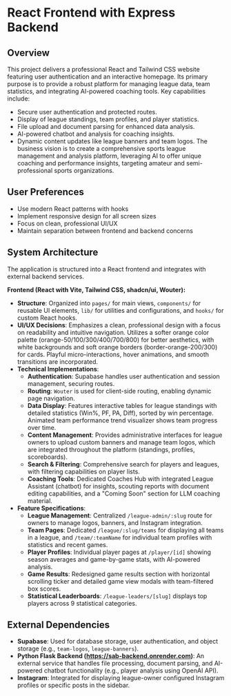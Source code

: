 # React Frontend with Express Backend

## Overview
This project delivers a professional React and Tailwind CSS website featuring user authentication and an interactive homepage. Its primary purpose is to provide a robust platform for managing league data, team statistics, and integrating AI-powered coaching tools. Key capabilities include:
- Secure user authentication and protected routes.
- Display of league standings, team profiles, and player statistics.
- File upload and document parsing for enhanced data analysis.
- AI-powered chatbot and analysis for coaching insights.
- Dynamic content updates like league banners and team logos.
The business vision is to create a comprehensive sports league management and analysis platform, leveraging AI to offer unique coaching and performance insights, targeting amateur and semi-professional sports organizations.

## User Preferences
- Use modern React patterns with hooks
- Implement responsive design for all screen sizes
- Focus on clean, professional UI/UX
- Maintain separation between frontend and backend concerns

## System Architecture
The application is structured into a React frontend and integrates with external backend services.

**Frontend (React with Vite, Tailwind CSS, shadcn/ui, Wouter):**
- **Structure**: Organized into `pages/` for main views, `components/` for reusable UI elements, `lib/` for utilities and configurations, and `hooks/` for custom React hooks.
- **UI/UX Decisions**: Emphasizes a clean, professional design with a focus on readability and intuitive navigation. Utilizes a softer orange color palette (orange-50/100/300/400/700/800) for better aesthetics, with white backgrounds and soft orange borders (border-orange-200/300) for cards. Playful micro-interactions, hover animations, and smooth transitions are incorporated.
- **Technical Implementations**:
    - **Authentication**: Supabase handles user authentication and session management, securing routes.
    - **Routing**: `Wouter` is used for client-side routing, enabling dynamic page navigation.
    - **Data Display**: Features interactive tables for league standings with detailed statistics (Win%, PF, PA, Diff), sorted by win percentage. Animated team performance trend visualizer shows team progress over time.
    - **Content Management**: Provides administrative interfaces for league owners to upload custom banners and manage team logos, which are integrated throughout the platform (standings, profiles, scoreboards).
    - **Search & Filtering**: Comprehensive search for players and leagues, with filtering capabilities on player lists.
    - **Coaching Tools**: Dedicated Coaches Hub with integrated League Assistant (chatbot) for insights, scouting reports with document editing capabilities, and a "Coming Soon" section for LLM coaching material.
- **Feature Specifications**:
    - **League Management**: Centralized `/league-admin/:slug` route for owners to manage logos, banners, and Instagram integration.
    - **Team Pages**: Dedicated `/league/:slug/teams` for displaying all teams in a league, and `/team/:teamName` for individual team profiles with statistics and recent games.
    - **Player Profiles**: Individual player pages at `/player/[id]` showing season averages and game-by-game stats, with AI-powered analysis.
    - **Game Results**: Redesigned game results section with horizontal scrolling ticker and detailed game view modals with team-filtered box scores.
    - **Statistical Leaderboards**: `/league-leaders/[slug]` displays top players across 9 statistical categories.

## External Dependencies
- **Supabase**: Used for database storage, user authentication, and object storage (e.g., `team-logos`, `league-banners`).
- **Python Flask Backend (https://sab-backend.onrender.com)**: An external service that handles file processing, document parsing, and AI-powered chatbot functionality (e.g., player analysis using OpenAI API).
- **Instagram**: Integrated for displaying league-owner configured Instagram profiles or specific posts in the sidebar.